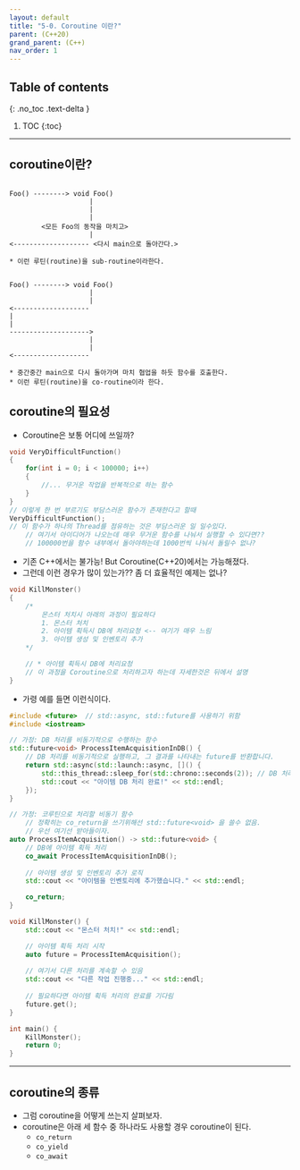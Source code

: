 ```yaml
---
layout: default
title: "5-0. Coroutine 이란?"
parent: (C++20)
grand_parent: (C++)
nav_order: 1
---
```


## Table of contents
{: .no_toc .text-delta }

1. TOC
{:toc}

---

## coroutine이란?

```

Foo() --------> void Foo()
                    |
                    |
                    |
        <모든 Foo의 동작을 마치고>
                    |
<------------------- <다시 main으로 돌아간다.>

* 이런 루틴(routine)을 sub-routine이라한다.

```

```

Foo() --------> void Foo()
                    |
                    |
<-------------------
|
|
-------------------->
                    |
                    |
<-------------------

* 중간중간 main으로 다시 돌아가며 마치 협업을 하듯 함수를 호출한다.
* 이런 루틴(routine)을 co-routine이라 한다.

```

## coroutine의 필요성

* Coroutine은 보통 어디에 쓰일까?

```cpp
void VeryDifficultFunction()
{
    for(int i = 0; i < 100000; i++)
    {
        //... 무거운 작업을 반복적으로 하는 함수
    }
}
// 이렇게 한 번 부르기도 부담스러운 함수가 존재한다고 할때
VeryDifficultFunction();
// 이 함수가 하나의 Thread를 점유하는 것은 부담스러운 일 일수있다.
    // 여기서 아이디어가 나오는데 매우 무거운 함수를 나눠서 실행할 수 있다면??
    // 100000번을 함수 내부에서 돌아야하는데 1000번씩 나눠서 돌릴수 없나?
```

* 기존 C++에서는 불가능! But Coroutine(C++20)에서는 가능해졌다.
* 그런데 이런 경우가 많이 있는가?? 좀 더 효율적인 예제는 없나?

```cpp
void KillMonster()
{
    /*
        몬스터 처치시 아래의 과정이 필요하다
        1. 몬스터 처치
        2. 아이템 획득시 DB에 처리요청 <-- 여기가 매우 느림
        3. 아이템 생성 및 인벤토리 추가
    */

    // * 아이템 획득시 DB에 처리요청
    // 이 과정을 Coroutine으로 처리하고자 하는데 자세한것은 뒤에서 설명
}
```

* 가령 예를 들면 이런식이다.

```cpp
#include <future>  // std::async, std::future를 사용하기 위함
#include <iostream>

// 가정: DB 처리를 비동기적으로 수행하는 함수
std::future<void> ProcessItemAcquisitionInDB() {
    // DB 처리를 비동기적으로 실행하고, 그 결과를 나타내는 future를 반환합니다.
    return std::async(std::launch::async, []() {
        std::this_thread::sleep_for(std::chrono::seconds(2)); // DB 처리 시간 가정
        std::cout << "아이템 DB 처리 완료!" << std::endl;
    });
}

// 가정: 코루틴으로 처리할 비동기 함수
    // 정확히는 co_return을 쓰기위해선 std::future<void> 을 쓸수 없음.
    // 우선 여기선 받아들이자.
auto ProcessItemAcquisition() -> std::future<void> {
    // DB에 아이템 획득 처리
    co_await ProcessItemAcquisitionInDB();
    
    // 아이템 생성 및 인벤토리 추가 로직
    std::cout << "아이템을 인벤토리에 추가했습니다." << std::endl;

    co_return;
}

void KillMonster() {
    std::cout << "몬스터 처치!" << std::endl;

    // 아이템 획득 처리 시작
    auto future = ProcessItemAcquisition();
    
    // 여기서 다른 처리를 계속할 수 있음
    std::cout << "다른 작업 진행중..." << std::endl;
    
    // 필요하다면 아이템 획득 처리의 완료를 기다림
    future.get();
}

int main() {
    KillMonster();
    return 0;
}
```

---

## coroutine의 종류

* 그럼 coroutine을 어떻게 쓰는지 살펴보자.
* coroutine은 아래 세 함수 중 하나라도 사용할 경우 coroutine이 된다.
    - `co_return`
    - `co_yield`
    - `co_await`
